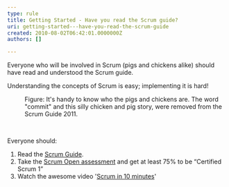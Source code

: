 ```yaml
---
type: rule
title: Getting Started - Have you read the Scrum guide?
uri: getting-started---have-you-read-the-scrum-guide
created: 2010-08-02T06:42:01.0000000Z
authors: []

---
```




<span class='intro'> ​​​​Everyone who will be involved in Scrum (pigs and chickens alike) should have read and understood the Scrum guide. <br> </span>

<p></p><div>​Understanding the concepts of Scrum is easy; implementing it is hard!<br></div><dl><dt>
      <img class="ms-rteCustom-ImageArea" src="/PublishingImages/ScrumChickenPig.jpg" alt="" /> 
   </dt><dd class="ms-rteCustom-FigureNormal">Figure&#58;&#160;It's handy&#160;to know who the pigs and chickens are. The word &quot;commit&quot; and this silly chicken and pig story,&#160;were removed from the Scrum Guide 2011.</dd></dl><p>&#160;</p><p>Everyone should&#58;</p><ol><li>Read the 
      <a target="_blank" href="http&#58;//www.scrumguides.org/" shape="rect">Scrum Guide</a>. </li><li>Take the 
      <a target="_blank" href="http&#58;//www.scrum.org/scrumopen/" shape="rect">Scrum Open assessment</a> and get at least 75% to be “Certified Scrum 1” </li><li>Watch the awesome video '<a href="https&#58;//www.youtube.com/watch?v=XU0llRltyFM" target="_blank">Scrum in 10 minutes</a>'&#160;&#160; 
      <br>
      <div class="ms-rtestate-read ms-rte-wpbox"><div class="ms-rtestate-notify  ms-rtestate-read 994ec1d3-e3e7-4876-8827-208917e91b07" id="div_994ec1d3-e3e7-4876-8827-208917e91b07"></div><div id="vid_994ec1d3-e3e7-4876-8827-208917e91b07" style="display&#58;none;"></div></div></li></ol>


